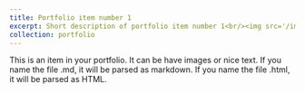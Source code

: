 ```yaml
---
title: Portfolio item number 1
excerpt: Short description of portfolio item number 1<br/><img src='/images/500x300.png'>
collection: portfolio
---
```


This is an item in your portfolio. It can be have images or nice text. If you name the file .md, it will be parsed as markdown. If you name the file .html, it will be parsed as HTML. 
